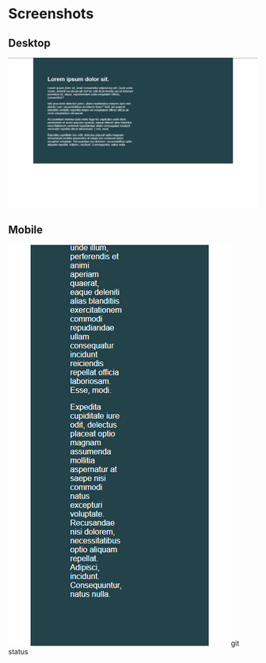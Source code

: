 # Screenshots

## Desktop
![Desktop screenshot](./images/screenshot-desktop.png)

## Mobile
![Mobile screenshot](./images/screenshot-mobile.png)git status